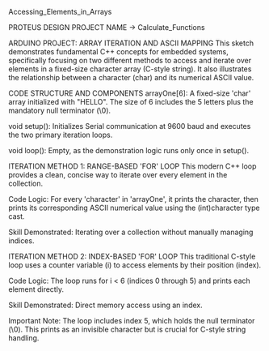 Accessing_Elements_in_Arrays

PROTEUS DESIGN PROJECT NAME -> Calculate_Functions

ARDUINO PROJECT: ARRAY ITERATION AND ASCII MAPPING
This sketch demonstrates fundamental C++ concepts for embedded systems, specifically focusing on two different methods to access and iterate over elements in a fixed-size character array (C-style string). It also illustrates the relationship between a character (char) and its numerical ASCII value.

CODE STRUCTURE AND COMPONENTS
arrayOne[6]: A fixed-size 'char' array initialized with "HELLO". The size of 6 includes the 5 letters plus the mandatory null terminator (\0).

void setup(): Initializes Serial communication at 9600 baud and executes the two primary iteration loops.

void loop(): Empty, as the demonstration logic runs only once in setup().

ITERATION METHOD 1: RANGE-BASED 'FOR' LOOP
This modern C++ loop provides a clean, concise way to iterate over every element in the collection.

Code Logic: For every 'character' in 'arrayOne', it prints the character, then prints its corresponding ASCII numerical value using the (int)character type cast.

Skill Demonstrated: Iterating over a collection without manually managing indices.

ITERATION METHOD 2: INDEX-BASED 'FOR' LOOP
This traditional C-style loop uses a counter variable (i) to access elements by their position (index).

Code Logic: The loop runs for i < 6 (indices 0 through 5) and prints each element directly.

Skill Demonstrated: Direct memory access using an index.

Important Note: The loop includes index 5, which holds the null terminator (\0). This prints as an invisible character but is crucial for C-style string handling.